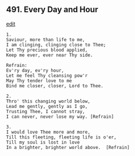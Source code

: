 
## 491.  Every Day and Hour
[edit](https://docs.google.com/document/d/1gGy4pzrjsSNDGv8iflZDFWX_r1zRrgmR/edit?mode=html)



    1.
    Saviour, more than life to me,
    I am clinging, clinging close to Thee;
    Let Thy precious blood applied,
    Keep me ever, ever near Thy side.

    Refrain:
    Ev'ry day, ev'ry hour,
    Let me feel Thy cleansing pow'r
    May Thy tender love to me 
    Bind me closer, closer, Lord to Thee.

    2.
    Thro' this changing world below,
    Lead me gently, gently as I go,
    Trusting Thee, I cannot stray,
    I can never, never lose my way. [Refrain]

    3.
    I would love Thee more and more,
    Till this fleeting, fleeting life is o'er,
    Till my soul is lost in love 
    In a brighter, brighter world above.  [Refrain]
